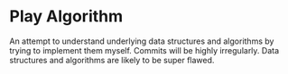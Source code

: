 Play Algorithm
==============
An attempt to understand underlying data structures and algorithms by trying to implement them myself.
Commits will be highly irregularly.
Data structures and algorithms are likely to be super flawed.
